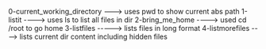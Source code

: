 0-current_working_directory ---> uses pwd to show current abs path
1-listit ----> uses ls to list all files in dir
2-bring_me_home ----> used cd /root to go home
3-listfiles -----> lists files in long format
4-listmorefiles ----> lists current dir content including hidden files
